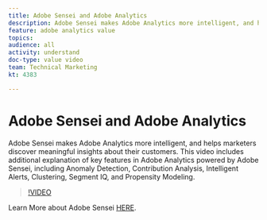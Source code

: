 ```yaml
---
title: Adobe Sensei and Adobe Analytics
description: Adobe Sensei makes Adobe Analytics more intelligent, and helps marketers discover meaningful insights about their customers. This video includes additional explanation of key features in Adobe Analytics powered by Adobe Sensei, including Anomaly Detection, Contribution Analysis, Intelligent Alerts, Clustering, Segment IQ, and Propensity Modeling.
feature: adobe analytics value
topics: 
audience: all
activity: understand
doc-type: value video
team: Technical Marketing
kt: 4383

---
```


# Adobe Sensei and Adobe Analytics

Adobe Sensei makes Adobe Analytics more intelligent, and helps marketers discover meaningful insights about their customers. This video includes additional explanation of key features in Adobe Analytics powered by Adobe Sensei, including Anomaly Detection, Contribution Analysis, Intelligent Alerts, Clustering, Segment IQ, and Propensity Modeling.

>[!VIDEO](https://video.tv.adobe.com/v/31500/?quality=12)

Learn More about Adobe Sensei [HERE](https://www.adobe.com/sensei.html).
